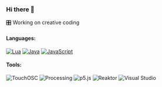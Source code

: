 ### Hi there 👋

🎛️ Working on creative coding 

#### Languages: 

[![Lua](https://img.shields.io/badge/Lua-%232C2D72.svg?logo=lua&logoColor=white)](#)
[![Java](https://img.shields.io/badge/Java-%23ED8B00.svg?logo=openjdk&logoColor=white)](#)
[![JavaScript](https://img.shields.io/badge/JavaScript-F7DF1E?logo=javascript&logoColor=000)](#)

#### Tools: 

![TouchOSC](https://img.shields.io/badge/-TouchOSC-white?&link=https://hexler.net/)
![Processing](https://img.shields.io/badge/-Processing-gray?&logo=Processing-Foundation&labelColor=blue&link=https://processing.org/)
![p5.js](https://img.shields.io/badge/p5.js-gray?logo=p5.js&labelColor=A60000&link=https://p5js.org)
![Reaktor](https://img.shields.io/badge/Reaktor-gray?link=https%3A%2F%2Fwww.native-instruments.com%2Fen%2Fproducts%2Fkomplete%2Fsynths%2Freaktor-6%2F)
![Visual Studio](https://img.shields.io/badge/-Visual%20Studio-B18DFF?&link=https://visualstudio.microsoft.com/)



